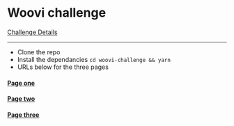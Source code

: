 # Woovi challenge

[Challenge Details](https://woovi.com/jobs/challenges/frontend-engineer/)

---

- Clone the repo
- Install the dependancies `cd woovi-challenge && yarn`
- URLs below for the three pages

#### [Page one](http://localhost:3000)

#### [Page two](http://localhost:3000/page-2)

#### [Page three](http://localhost:3000/page-3)

